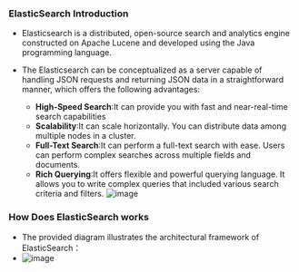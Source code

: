 ### ElasticSearch Introduction
- Elasticsearch is a distributed, open-source search and analytics engine constructed on Apache Lucene and developed using the Java programming language.

- The Elasticsearch can be conceptualized as a server capable of handling JSON requests and returning JSON data in a straightforward manner, which offers the following advantages:
  - **High-Speed Search**:It can provide you with fast and near-real-time search capabilities
  - **Scalability**:It can scale horizontally. You can distribute data among multiple nodes in a cluster.
  - **Full-Text Search**:It can perform a full-text search with ease. Users can perform complex searches across multiple fields and documents.
  - **Rich Querying**:It offers flexible and powerful querying language. It allows you to write complex queries that included various search criteria and filters.
![image](https://github.com/mingyu110/Best-Practice/assets/48540798/57189f8f-9eb7-49b6-8faa-ae8ddf618661)

### How Does ElasticSearch works

- The provided diagram illustrates the architectural framework of ElasticSearch：
- ![image](https://github.com/mingyu110/Best-Practice/assets/48540798/11e498d0-de5a-4dd1-9712-1fedddf1e77c)

